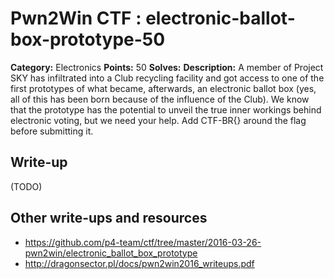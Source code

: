 # Pwn2Win CTF : electronic-ballot-box-prototype-50

**Category:** Electronics
**Points:** 50
**Solves:**
**Description:**
A member of Project SKY has infiltrated into a Club recycling facility and got access to one of the first prototypes of what became, afterwards, an electronic ballot box (yes, all of this has been born because of the influence of the Club). We know that the prototype has the potential to unveil the true inner workings behind electronic voting, but we need your help. Add CTF-BR{} around the flag before submitting it.


## Write-up

(TODO)

## Other write-ups and resources

* https://github.com/p4-team/ctf/tree/master/2016-03-26-pwn2win/electronic_ballot_box_prototype
* http://dragonsector.pl/docs/pwn2win2016_writeups.pdf
